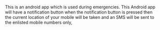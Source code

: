 This is an android app which is used during emergencies. This Android app will have a notification button when the notification button is pressed then the current location of your mobile will be taken and an SMS will be sent to the enlisted mobile numbers only,
